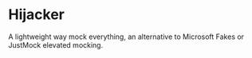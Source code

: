 # Hijacker
A lightweight way mock everything, an alternative to Microsoft Fakes or JustMock elevated mocking. 
